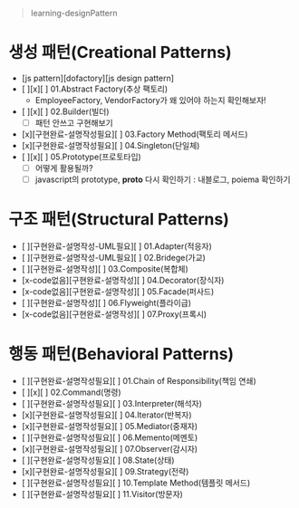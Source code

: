 > learning-designPattern

# 생성 패턴(Creational Patterns)
* [js pattern][dofactory][js design pattern]
* [ ][x][ ] 01.Abstract Factory(추상 팩토리)
  - EmployeeFactory, VendorFactory가 왜 있어야 하는지 확인해보자!
* [ ][x][ ] 02.Builder(빌더)
  - [ ] 패턴 안쓰고 구현해보기 
* [x][구현완료-설명작성필요][ ] 03.Factory Method(팩토리 메서드)
* [x][구현완료-설명작성필요][ ] 04.Singleton(단일체)
* [ ][x][ ] 05.Prototype(프로토타입)
  - [ ] 어떻게 활용될까? 
  - [ ] javascript의 prototype, __proto__ 다시 확인하기 
    : 내블로그, poiema 확인하기 

# 구조 패턴(Structural Patterns)
* [ ][구현완료-설명작성-UML필요][ ] 01.Adapter(적응자)
* [ ][구현완료-설명작성-UML필요][ ] 02.Bridege(가교)
* [ ][구현완료-설명작성][ ] 03.Composite(복합체)
* [x-code없음][구현완료-설명작성][ ] 04.Decorator(장식자)
* [x-code없음][구현완료-설명작성][ ] 05.Facade(퍼사드)
* [ ][구현완료-설명작성][ ] 06.Flyweight(플라이급)
* [x-code없음][구현완료-설명작성][ ] 07.Proxy(프록시)

# 행동 패턴(Behavioral Patterns)
* [ ][구현완료-설명작성필요][ ] 01.Chain of Responsibility(책임 연쇄)
* [ ][x][ ] 02.Command(명령)
* [ ][구현완료-설명작성필요][ ] 03.Interpreter(해석자)
* [x][구현완료-설명작성필요][ ] 04.Iterator(반복자)
* [x][구현완료-설명작성필요][ ] 05.Mediator(중재자)
* [ ][구현완료-설명작성필요][ ] 06.Memento(메멘토)
* [x][구현완료-설명작성필요][ ] 07.Observer(감시자)
* [ ][구현완료-설명작성필요][ ] 08.State(상태)
* [x][구현완료-설명작성필요][ ] 09.Strategy(전략)
* [ ][구현완료-설명작성필요][ ] 10.Template Method(템플릿 메서드)
* [ ][구현완료-설명작성필요][ ] 11.Visitor(방문자)
